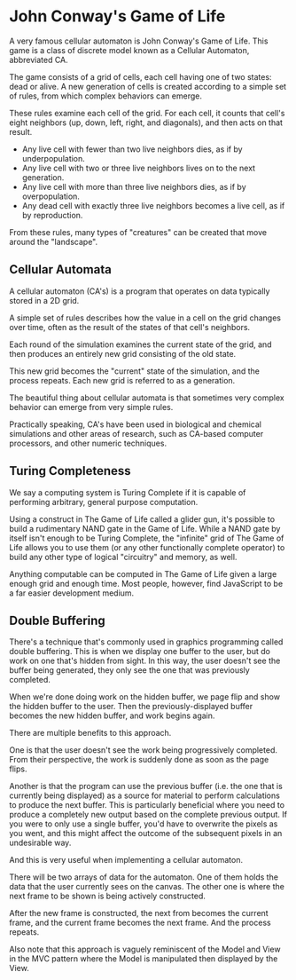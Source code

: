 # John Conway's Game of Life

A very famous cellular automaton is John Conway's Game of Life. This game is a class of discrete model known as a Cellular Automaton, abbreviated CA.

The game consists of a grid of cells, each cell having one of two states: dead or alive. A new generation of cells is created according to a simple set of rules, from which complex behaviors can emerge.

These rules examine each cell of the grid. For each cell, it counts that cell's eight neighbors (up, down, left, right, and diagonals), and then acts on that result.

-   Any live cell with fewer than two live neighbors dies, as if by underpopulation.
-   Any live cell with two or three live neighbors lives on to the next generation.
-   Any live cell with more than three live neighbors dies, as if by overpopulation.
-   Any dead cell with exactly three live neighbors becomes a live cell, as if by reproduction.

From these rules, many types of "creatures" can be created that move around the "landscape".

## Cellular Automata

A cellular automaton (CA's) is a program that operates on data typically stored in a 2D grid.

A simple set of rules describes how the value in a cell on the grid changes over time, often as the result of the states of that cell's neighbors.

Each round of the simulation examines the current state of the grid, and then produces an entirely new grid consisting of the old state.

This new grid becomes the "current" state of the simulation, and the process repeats. Each new grid is referred to as a generation.

The beautiful thing about cellular automata is that sometimes very complex behavior can emerge from very simple rules.

Practically speaking, CA's have been used in biological and chemical simulations and other areas of research, such as CA-based computer processors, and other numeric techniques.

## Turing Completeness

We say a computing system is Turing Complete if it is capable of performing arbitrary, general purpose computation.

Using a construct in The Game of Life called a glider gun, it's possible to build a rudimentary NAND gate in the Game of Life. While a NAND gate by itself isn't enough to be Turing Complete, the "infinite" grid of The Game of Life allows you to use them (or any other functionally complete operator) to build any other type of logical "circuitry" and memory, as well.

Anything computable can be computed in The Game of Life given a large enough grid and enough time. Most people, however, find JavaScript to be a far easier development medium.

## Double Buffering

There's a technique that's commonly used in graphics programming called double buffering. This is when we display one buffer to the user, but do work on one that's hidden from sight. In this way, the user doesn't see the buffer being generated, they only see the one that was previously completed.

When we're done doing work on the hidden buffer, we page flip and show the hidden buffer to the user. Then the previously-displayed buffer becomes the new hidden buffer, and work begins again.

There are multiple benefits to this approach.

One is that the user doesn't see the work being progressively completed. From their perspective, the work is suddenly done as soon as the page flips.

Another is that the program can use the previous buffer (i.e. the one that is currently being displayed) as a source for material to perform calculations to produce the next buffer. This is particularly beneficial where you need to produce a completely new output based on the complete previous output. If you were to only use a single buffer, you'd have to overwrite the pixels as you went, and this might affect the outcome of the subsequent pixels in an undesirable way.

And this is very useful when implementing a cellular automaton.

There will be two arrays of data for the automaton. One of them holds the data that the user currently sees on the canvas. The other one is where the next frame to be shown is being actively constructed.

After the new frame is constructed, the next from becomes the current frame, and the current frame becomes the next frame. And the process repeats.

Also note that this approach is vaguely reminiscent of the Model and View in the MVC pattern where the Model is manipulated then displayed by the View.
